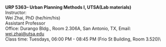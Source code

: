 **URP 5363– Urban Planning Methods I, UTSA(Lab materials)**\
Instructor:\
Wei Zhai, PhD (he/him/his)\
Assistant Professor\
Office: Durango Bldg., Room 2.306A, San Antonio, TX, Email: wei.zhai@utsa.edu\
Class time: Tuesdays, 06:00 PM - 08:45 PM (Frio St Building, Room 3.520)\
